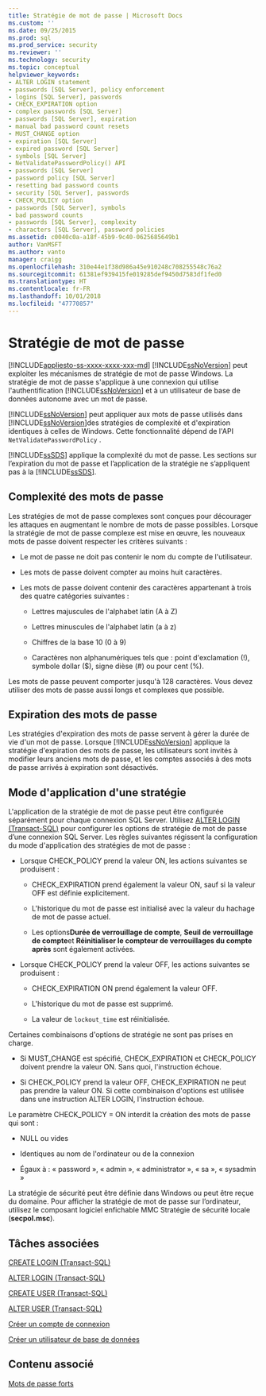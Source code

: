 ```yaml
---
title: Stratégie de mot de passe | Microsoft Docs
ms.custom: ''
ms.date: 09/25/2015
ms.prod: sql
ms.prod_service: security
ms.reviewer: ''
ms.technology: security
ms.topic: conceptual
helpviewer_keywords:
- ALTER LOGIN statement
- passwords [SQL Server], policy enforcement
- logins [SQL Server], passwords
- CHECK_EXPIRATION option
- complex passwords [SQL Server]
- passwords [SQL Server], expiration
- manual bad password count resets
- MUST_CHANGE option
- expiration [SQL Server]
- expired password [SQL Server]
- symbols [SQL Server]
- NetValidatePasswordPolicy() API
- passwords [SQL Server]
- password policy [SQL Server]
- resetting bad password counts
- security [SQL Server], passwords
- CHECK_POLICY option
- passwords [SQL Server], symbols
- bad password counts
- passwords [SQL Server], complexity
- characters [SQL Server], password policies
ms.assetid: c0040c0a-a18f-45b9-9c40-0625685649b1
author: VanMSFT
ms.author: vanto
manager: craigg
ms.openlocfilehash: 310e44e1f38d986a45e910248c708255548c76a2
ms.sourcegitcommit: 61381ef939415fe019285def9450d7583df1fed0
ms.translationtype: HT
ms.contentlocale: fr-FR
ms.lasthandoff: 10/01/2018
ms.locfileid: "47770857"
---
```

# <a name="password-policy"></a>Stratégie de mot de passe
[!INCLUDE[appliesto-ss-xxxx-xxxx-xxx-md](../../includes/appliesto-ss-xxxx-xxxx-xxx-md.md)]
  [!INCLUDE[ssNoVersion](../../includes/ssnoversion-md.md)] peut exploiter les mécanismes de stratégie de mot de passe Windows. La stratégie de mot de passe s'applique à une connexion qui utilise l'authentification [!INCLUDE[ssNoVersion](../../includes/ssnoversion-md.md)] et à un utilisateur de base de données autonome avec un mot de passe.  
  
 [!INCLUDE[ssNoVersion](../../includes/ssnoversion-md.md)] peut appliquer aux mots de passe utilisés dans [!INCLUDE[ssNoVersion](../../includes/ssnoversion-md.md)]des stratégies de complexité et d'expiration identiques à celles de Windows. Cette fonctionnalité dépend de l'API `NetValidatePasswordPolicy` .  
  
 [!INCLUDE[ssSDS](../../includes/sssds-md.md)] applique la complexité du mot de passe. Les sections sur l’expiration du mot de passe et l’application de la stratégie ne s’appliquent pas à la [!INCLUDE[ssSDS](../../includes/sssds-md.md)].  
  
## <a name="password-complexity"></a>Complexité des mots de passe  
 Les stratégies de mot de passe complexes sont conçues pour décourager les attaques en augmentant le nombre de mots de passe possibles. Lorsque la stratégie de mot de passe complexe est mise en œuvre, les nouveaux mots de passe doivent respecter les critères suivants :  
  
-   Le mot de passe ne doit pas contenir le nom du compte de l'utilisateur.  
  
-   Les mots de passe doivent compter au moins huit caractères.  
  
-   Les mots de passe doivent contenir des caractères appartenant à trois des quatre catégories suivantes :  
  
    -   Lettres majuscules de l'alphabet latin (A à Z)  
  
    -   Lettres minuscules de l'alphabet latin (a à z)  
  
    -   Chiffres de la base 10 (0 à 9)  
  
    -   Caractères non alphanumériques tels que : point d'exclamation (!), symbole dollar ($), signe dièse (#) ou pour cent (%).  
  
 Les mots de passe peuvent comporter jusqu'à 128 caractères. Vous devez utiliser des mots de passe aussi longs et complexes que possible.  
  
## <a name="password-expiration"></a>Expiration des mots de passe  
 Les stratégies d'expiration des mots de passe servent à gérer la durée de vie d'un mot de passe. Lorsque [!INCLUDE[ssNoVersion](../../includes/ssnoversion-md.md)] applique la stratégie d'expiration des mots de passe, les utilisateurs sont invités à modifier leurs anciens mots de passe, et les comptes associés à des mots de passe arrivés à expiration sont désactivés.  
  
## <a name="policy-enforcement"></a>Mode d'application d'une stratégie  
 L'application de la stratégie de mot de passe peut être configurée séparément pour chaque connexion SQL Server. Utilisez [ALTER LOGIN &#40;Transact-SQL&#41;](../../t-sql/statements/alter-login-transact-sql.md) pour configurer les options de stratégie de mot de passe d’une connexion SQL Server. Les règles suivantes régissent la configuration du mode d'application des stratégies de mot de passe :  
  
-   Lorsque CHECK_POLICY prend la valeur ON, les actions suivantes se produisent :  
  
    -   CHECK_EXPIRATION prend également la valeur ON, sauf si la valeur OFF est définie explicitement.  
  
    -   L'historique du mot de passe est initialisé avec la valeur du hachage de mot de passe actuel.  
  
    -   Les options**Durée de verrouillage de compte**, **Seuil de verrouillage de compte**et **Réinitialiser le compteur de verrouillages du compte après** sont également activées.  
  
-   Lorsque CHECK_POLICY prend la valeur OFF, les actions suivantes se produisent :  
  
    -   CHECK_EXPIRATION ON prend également la valeur OFF.  
  
    -   L'historique du mot de passe est supprimé.  
  
    -   La valeur de `lockout_time` est réinitialisée.  
  
 Certaines combinaisons d'options de stratégie ne sont pas prises en charge.  
  
-   Si MUST_CHANGE est spécifié, CHECK_EXPIRATION et CHECK_POLICY doivent prendre la valeur ON. Sans quoi, l'instruction échoue.  
  
-   Si CHECK_POLICY prend la valeur OFF, CHECK_EXPIRATION ne peut pas prendre la valeur ON. Si cette combinaison d'options est utilisée dans une instruction ALTER LOGIN, l'instruction échoue.  
  
 Le paramètre CHECK_POLICY = ON interdit la création des mots de passe qui sont :  
  
-   NULL ou vides  
  
-   Identiques au nom de l'ordinateur ou de la connexion  
  
-   Égaux à : « password », « admin », « administrator », « sa », « sysadmin »  
  
 La stratégie de sécurité peut être définie dans Windows ou peut être reçue du domaine. Pour afficher la stratégie de mot de passe sur l’ordinateur, utilisez le composant logiciel enfichable MMC Stratégie de sécurité locale (**secpol.msc**).  
  
## <a name="related-tasks"></a>Tâches associées  
 [CREATE LOGIN &#40;Transact-SQL&#41;](../../t-sql/statements/create-login-transact-sql.md)  
  
 [ALTER LOGIN &#40;Transact-SQL&#41;](../../t-sql/statements/alter-login-transact-sql.md)  
  
 [CREATE USER &#40;Transact-SQL&#41;](../../t-sql/statements/create-user-transact-sql.md)  
  
 [ALTER USER &#40;Transact-SQL&#41;](../../t-sql/statements/alter-user-transact-sql.md)  
  
 [Créer un compte de connexion](../../relational-databases/security/authentication-access/create-a-login.md)  
  
 [Créer un utilisateur de base de données](../../relational-databases/security/authentication-access/create-a-database-user.md)  
  
## <a name="related-content"></a>Contenu associé  
 [Mots de passe forts](../../relational-databases/security/strong-passwords.md)  
  
  
